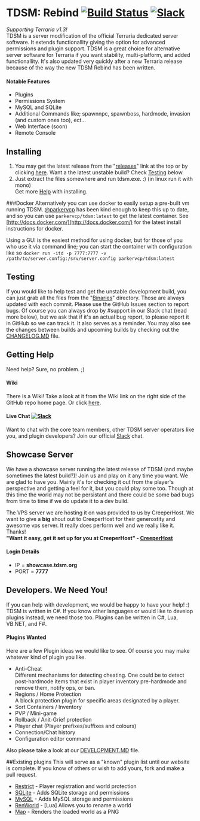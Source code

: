 # TDSM: Rebind [![Build Status](https://travis-ci.org/DeathCradle/Terraria-s-Dedicated-Server-Mod.svg?branch=master)](https://travis-ci.org/DeathCradle/Terraria-s-Dedicated-Server-Mod) [![Slack](https://img.shields.io/badge/Chat%20on-Slack-blue.svg)](http://tdsm.sithous.com/slack)
*Supporting Terraria v1.3!*  
TDSM is a server modification of the official Terraria dedicated server software. It extends functionallity giving the option for advanced permissions and plugin support. TDSM is a great choice for alternative server software for Terraria if you want stability, multi-platform, and added functionallity. It's also updated very quickly after a new Terraria release because of the way the new TDSM Rebind has been written.

#### Notable Features
* Plugins
* Permissions System
* MySQL and SQLite
* Additional Commands like; spawnnpc, spawnboss, hardmode, invasion (and custom ones too), ect...
* Web Interface (soon)
* Remote Console

## Installing
1. You may get the latest release from the "[releases](https://github.com/DeathCradle/Terraria-s-Dedicated-Server-Mod/releases)" link at the top or by clicking [here](https://github.com/DeathCradle/Terraria-s-Dedicated-Server-Mod/releases). Want a the latest unstable build? Check [Testing](https://github.com/DeathCradle/Terraria-s-Dedicated-Server-Mod#testing) below.
2. Just extract the files somewhere and run tdsm.exe. :) (in linux run it with mono)  
Get more [Help](https://github.com/DeathCradle/Terraria-s-Dedicated-Server-Mod/wiki/Installation-and-Running-The-Server) with installing.

###Docker
Alternatively you can use docker to easily setup a pre-built vm running TDSM. [@parkervcp](https://github.com/parkervcp) has been kind enough to keep this up to date, and so you can use `parkervcp/tdsm:latest` to get the latest container. See [http://docs.docker.com/](http://docs.docker.com/) for the latest install instructions for docker.

Using a GUI is the easiest method for using docker, but for those of you who use it via command line; you can start the container with configuration like so `docker run -itd -p 7777:7777 -v /path/to/server.config:/srv/server.config parkervcp/tdsm:latest`

## Testing
If you would like to help test and get the unstable development build, you can just grab all the files from the "[Binaries](https://github.com/DeathCradle/Terraria-s-Dedicated-Server-Mod/tree/master/Binaries)" directory. Those are always updated with each commit. Please use the GitHub Issues section to report bugs. Of course you can always drop by #support in our Slack chat (read more below), but we ask that if it's an actual bug report, to please report it in GitHub so we can track it. It also serves as a reminder. You may also see the changes between builds and upcoming builds by checking out the  [CHANGELOG.MD](https://github.com/DeathCradle/Terraria-s-Dedicated-Server-Mod/blob/master/CHANGELOG.MD) file.

## Getting Help
Need help? Sure, no problem. ;)
#### Wiki
There is a Wiki! Take a look at it from the Wiki link on the right side of the GitHub repo home page. Or click [here](https://github.com/DeathCradle/Terraria-s-Dedicated-Server-Mod/wiki).
#### Live Chat [![Slack](https://img.shields.io/badge/Chat%20on-Slack-blue.svg)](http://tdsm.sithous.com/slack)
Want to chat with the core team members, other TDSM server operators like you, and plugin developers? Join our official [Slack](http://tdsm.sithous.com/slack) chat.

## Showcase Server
We have a showcase server running the latest release of TDSM (and maybe sometimes the latest build?)! Join us and play on it any time you want. We are glad to have you. Mainly it's for checking it out from the player's perspective and getting a feel for it, but you could play some too. Though at this time the world may not be persistant and there could be some bad bugs from time to time if we do update it to a dev build.

The VPS server we are hosting it on was provided to us by CreeperHost. We want to give a **big** shout out to CreeperHost for their generostity and awesome vps server. It really does perform well and we really like it. Thanks!  
**"Want it easy, get it set up for you at CreeperHost" - [CreeperHost](http://www.creeperhost.net/)**

#### Login Details
* IP   = **showcase.tdsm.org**
* PORT = **7777**

## Developers. We Need You!
If you can help with development, we would be happy to have your help! :) TDSM is written in C#. If you know other languages or would like to develop plugins instead, we need those too. Plugins can be written in C#, Lua, VB.NET, and F#.
#### Plugins Wanted
Here are a few Plugin ideas we would like to see. Of course you may make whatever kind of plugin you like.
* Anti-Cheat  
Different mechanisms for detecting cheating. One could be to detect post-hardmode items that exist in player inventory pre-hardmode and remove them, notify ops, or ban.
* Regions / Home Protection  
A block protection plugin for specific areas designated by a player.
* Sort Containers / Inventory
* PVP / Mini-game
* Rollback / Anit-Grief protection
* Player chat (Player prefixes/suffixes and colours)
* Connection/Chat history
* Configuration editor command

Also please take a look at our [DEVELOPMENT.MD](https://github.com/DeathCradle/Terraria-s-Dedicated-Server-Mod/blob/master/DEVELOPMENT.MD) file.

##Existing plugins
This will serve as a "known" plugin list until our website is complete. If you know of others or wish to add yours, fork and make a pull request.
- [Restrict](https://github.com/DeathCradle/TDSM_Restrict) - Player registration and world protection
- [SQLite](https://github.com/DeathCradle/tdsm-sqlite-connector) - Adds SQLite storage and permissions
- [MySQL](https://github.com/DeathCradle/tdsm-mysql-connector) - Adds MySQL storage and permissions
- [RenWorld](https://d1g1t4l3ch0.github.io/TDSM-RenWorld-Plugin/) - [Lua] Allows you to rename a world
- [Map](https://github.com/elevatorguy/TDSM_map) - Renders the loaded world as a PNG
